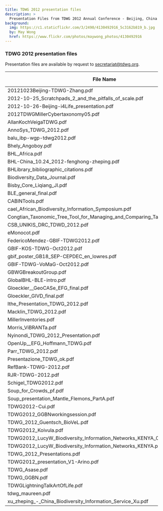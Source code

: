 ```yaml
---
title: TDWG 2012 presentation files
description: >
  Presentation Files from TDWG 2012 Annual Conference - Beijing, China
background:
  img: https://c1.staticflickr.com/3/2490/4130492916_5c3162b819_b.jpg
  by: May Wong
  href: https://www.flickr.com/photos/maywong_photos/4130492916
---
```


### TDWG 2012 presentation files

Presentation files are available by request to [secretariat@tdwg.org](mailto:secretariat@tdwg.org).

| File Name | Size (bytes) |
| --------- | ------------: |
| 20121023Beijing-TDWG-Zhang.pdf | 2,129,920 |
| 2012-10-25_Scratchpads_2_and_the_pitfalls_of_scale.pdf | 2,719,744 |
| 2012-10-26-Beijing-i4Life_presentation.pdf |   290,816 |
| 2012TDWGMillerCybertaxonomy05.pdf | 2,777,088 |
| AllanKochVeigaTDWG.pdf |   389,120 |
| AnnoSys_TDWG_2012.pdf | 1,105,920 |
| balu_ibp-wgp-tdwg2012.pdf |   454,656 |
| Bhely_Angoboy.pdf | 2,756,608 |
| BHL_Africa.pdf | 1,134,592 |
| BHL-China_10.24_2012-fenghong-zheping.pdf | 1,949,696 |
| BHLibrary_bibliographic_citations.pdf | 1,052,672 |
| Biodiversity_Data_Journal.pdf | 5,455,872 |
| Bisby_Core_Liqiang_JI.pdf | 3,821,568 |
| BLE_general_final.pdf | 2,387,968 |
| CABINTools.pdf |   106,496 |
| cael_African_Biodiversity_Information_Symposium.pdf |    81,920 |
| Congtian_Taxonomic_Tree_Tool_for_Managing_and_Comparing_Taxonomic_Trees.pdf | 1,191,936 |
| CSB_UNIKIS_DRC_TDWD_2012.pdf | 1,024,000 |
| eMonocot.pdf | 6,299,648 |
| FedericoMendez-GBIF-TDWG2012.pdf | 4,468,736 |
| GBIF-KOS-TDWG-Oct2012.pdf | 2,240,512 |
| gbif_poster_GB18_SEP-CEPDEC_en_lowres.pdf |   512,000 |
| GBIF-TDWG-VoMaG-Oct2012.pdf |   774,144 |
| GBWGBreakoutGroup.pdf |    40,960 |
| GlobalBHL-BLE-intro.pdf | 5,844,992 |
| Gloeckler__GeoCASe_EFG_final.pdf | 6,057,984 |
| Gloeckler_GIVD_final.pdf | 2,195,456 |
| Ithe_Presentation_TDWG_2012.pdf | 1,085,440 |
| Macklin_TDWG_2012.pdf |   221,184 |
| MillerInventories.pdf | 6,045,696 |
| Morris_ViBRANTa.pdf |   892,928 |
| Nyinondi_TDWG_2012_Presentation.pdf |   942,080 |
| OpenUp__EFG_Hoffmann_TDWG.pdf |   823,296 |
| Parr_TDWG_2012.pdf |   733,184 |
| Presentazione_TDWG_ok.pdf | 2,863,104 |
| RefBank-TDWG-2012.pdf |   180,224 |
| RJR-TDWG-2012.pdf | 3,678,208 |
| Schigel_TDWG2012.pdf | 3,932,160 |
| Soup_for_Crowds_pf.pdf | 2,801,664 |
| Soup_presentation_Mantle_Flemons_PartA.pdf |   565,248 |
| TDWG2012-Cui.pdf |   851,968 |
| TDWG2012_GGBNworkingsession.pdf |   229,376 |
| TDWG_2012_Guentsch_BioVeL.pdf |   987,136 |
| TDWG2012_Koivula.pdf |   233,472 |
| TDWG2012_LucyW_Biodiversity_Information_Networks_KENYA_01.pdf | 1,449,984 |
| TDWG2012_LucyW_Biodiversity_Information_Networks_KENYA.pdf | 2,490,368 |
| TDWG_2012_Presentations.pdf |   450,560 |
| TDWG2012_presentation_V1-Arino.pdf | 5,521,408 |
| TDWG_Asase.pdf |   335,872 |
| TDWG_GGBN.pdf | 2,015,232 |
| TDWGLightningTalkArtOfLife.pdf |   516,096 |
| tdwg_maureen.pdf |   385,024 |
| xu_zheping_-_China_Biodiversity_Information_Service_Xu.pdf | 3,350,528 |

